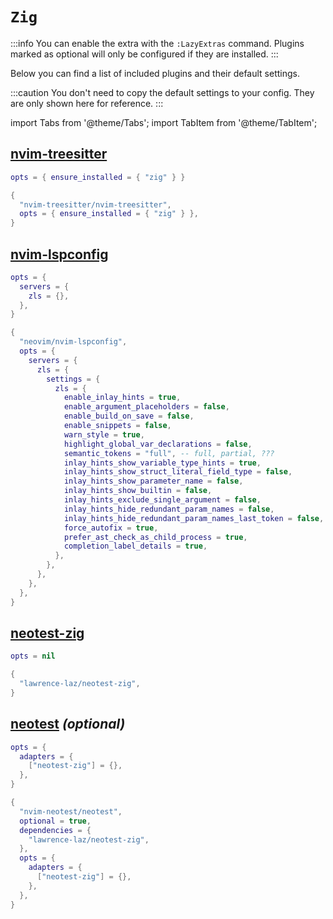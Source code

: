 # `Zig`

<!-- plugins:start -->

:::info
You can enable the extra with the `:LazyExtras` command.
Plugins marked as optional will only be configured if they are installed.
:::

Below you can find a list of included plugins and their default settings.

:::caution
You don't need to copy the default settings to your config.
They are only shown here for reference.
:::

import Tabs from '@theme/Tabs';
import TabItem from '@theme/TabItem';

## [nvim-treesitter](https://github.com/nvim-treesitter/nvim-treesitter)

<Tabs>

<TabItem value="opts" label="Options">

```lua
opts = { ensure_installed = { "zig" } }
```

</TabItem>


<TabItem value="code" label="Full Spec">

```lua
{
  "nvim-treesitter/nvim-treesitter",
  opts = { ensure_installed = { "zig" } },
}
```

</TabItem>

</Tabs>

## [nvim-lspconfig](https://github.com/neovim/nvim-lspconfig)

<Tabs>

<TabItem value="opts" label="Options">

```lua
opts = {
  servers = {
    zls = {},
  },
}
```

</TabItem>


<TabItem value="code" label="Full Spec">

```lua
{
  "neovim/nvim-lspconfig",
  opts = {
    servers = {
      zls = {
        settings = {
          zls = {
            enable_inlay_hints = true,
            enable_argument_placeholders = false,
            enable_build_on_save = false,
            enable_snippets = false,
            warn_style = true,
            highlight_global_var_declarations = false,
            semantic_tokens = "full", -- full, partial, ???
            inlay_hints_show_variable_type_hints = true,
            inlay_hints_show_struct_literal_field_type = false,
            inlay_hints_show_parameter_name = false,
            inlay_hints_show_builtin = false,
            inlay_hints_exclude_single_argument = false,
            inlay_hints_hide_redundant_param_names = false,
            inlay_hints_hide_redundant_param_names_last_token = false,
            force_autofix = true,
            prefer_ast_check_as_child_process = true,
            completion_label_details = true,
          },
        },
      },
    },
  },
}
```

</TabItem>

</Tabs>

## [neotest-zig](https://github.com/lawrence-laz/neotest-zig)

<Tabs>

<TabItem value="opts" label="Options">

```lua
opts = nil
```

</TabItem>


<TabItem value="code" label="Full Spec">

```lua
{
  "lawrence-laz/neotest-zig",
}
```

</TabItem>

</Tabs>

## [neotest](https://github.com/nvim-neotest/neotest) _(optional)_

<Tabs>

<TabItem value="opts" label="Options">

```lua
opts = {
  adapters = {
    ["neotest-zig"] = {},
  },
}
```

</TabItem>


<TabItem value="code" label="Full Spec">

```lua
{
  "nvim-neotest/neotest",
  optional = true,
  dependencies = {
    "lawrence-laz/neotest-zig",
  },
  opts = {
    adapters = {
      ["neotest-zig"] = {},
    },
  },
}
```

</TabItem>

</Tabs>

<!-- plugins:end -->
